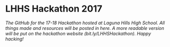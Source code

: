 # LHHS Hackathon 2017

*The GitHub for the 17-18 Hackathon hosted at Laguna Hills High School. All things made and resources will be posted in here. A more readable version will be put on the hackathon website (bit.ly/LHHSHackathon). Happy hacking!*